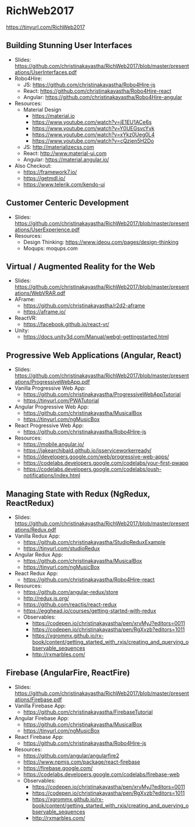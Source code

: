 # RichWeb2017
https://tinyurl.com/RichWeb2017

## Building Stunning User Interfaces
* Slides: https://github.com/christinakayastha/RichWeb2017/blob/master/presentations/UserInterfaces.pdf
* Robo4Hire:
  * JS: https://github.com/christinakayastha/Robo4Hire-js
  * React: https://github.com/christinakayastha/Robo4Hire-react
  * Angular: https://github.com/christinakayastha/Robo4Hire-angular
* Resources:
  * Material Design
    * https://material.io
    * https://www.youtube.com/watch?v=jE1EU1ACe6s
    * https://www.youtube.com/watch?v=Y0UEGsvcYvk
    * https://www.youtube.com/watch?v=xYkz0Ueg0L4
    * https://www.youtube.com/watch?v=cQzien5H2Do
  * JS: http://materializecss.com
  * React: http://www.material-ui.com
  * Angular: https://material.angular.io/
* Also Checkout:
  * https://framework7.io/
  * https://getmdl.io/
  * https://www.telerik.com/kendo-ui

## Customer Centeric Development
* Slides: https://github.com/christinakayastha/RichWeb2017/blob/master/presentations/UserExperience.pdf
* Resources:
  * Design Thinking: https://www.ideou.com/pages/design-thinking
  * Moqups: moqups.com

## Virtual / Augmented Reality for the Web
* Slides: https://github.com/christinakayastha/RichWeb2017/blob/master/presentations/WebVRAR.pdf
* AFrame: 
  * https://github.com/christinakayastha/r2d2-aframe
  * https://aframe.io/
* ReactVR:
  * https://facebook.github.io/react-vr/ 
* Unity:
  * https://docs.unity3d.com/Manual/webgl-gettingstarted.html

## Progressive Web Applications (Angular, React)
* Slides: https://github.com/christinakayastha/RichWeb2017/blob/master/presentations/ProgressiveWebApp.pdf
* Vanilla Progressive Web App: 
  * https://github.com/christinakayastha/ProgressiveWebAppTutorial
  * https://tinyurl.com/PWATutorial
* Angular Progressive Web App: 
  * https://github.com/christinakayastha/MusicalBox
  * https://tinyurl.com/ngMusicBox
* React Progressive Web App:
  * https://github.com/christinakayastha/Robo4Hire-js
* Resources:
  * https://mobile.angular.io/
  * https://jakearchibald.github.io/isserviceworkerready/
  * https://developers.google.com/web/progressive-web-apps/
  * https://codelabs.developers.google.com/codelabs/your-first-pwapp
  * https://codelabs.developers.google.com/codelabs/push-notifications/index.html

## Managing State with Redux (NgRedux, ReactRedux)
* Slides: https://github.com/christinakayastha/RichWeb2017/blob/master/presentations/Redux.pdf
* Vanilla Redux App: 
  * https://github.com/christinakayastha/StudioReduxExample
  * https://tinyurl.com/studioRedux
* Angular Redux App: 
  * https://github.com/christinakayastha/MusicalBox
  * https://tinyurl.com/ngMusicBox
* React Redux App:
  * https://github.com/christinakayastha/Robo4Hire-react
* Resources:
  * https://github.com/angular-redux/store
  * http://redux.js.org/
  * https://github.com/reactjs/react-redux
  * https://egghead.io/courses/getting-started-with-redux
  * Observables:
    * https://codepen.io/christinakayastha/pen/xrvMyJ?editors=0011
    * https://codepen.io/christinakayastha/pen/RgXvzb?editors=1011
    * https://xgrommx.github.io/rx-book/content/getting_started_with_rxjs/creating_and_querying_observable_sequences
    * http://rxmarbles.com/

## Firebase (AngularFire, ReactFire)
* Slides: https://github.com/christinakayastha/RichWeb2017/blob/master/presentations/Firebase.pdf
* Vanilla Firebase App: 
  * https://github.com/christinakayastha/FirebaseTutorial
* Angular Firebase App:
  * https://github.com/christinakayastha/MusicalBox
  * https://tinyurl.com/ngMusicBox
* React Firebase App:
  * https://github.com/christinakayastha/Robo4Hire-js
* Resources:
  * https://github.com/angular/angularfire2
  * https://www.npmjs.com/package/react-firebase
  * https://firebase.google.com/
  * https://codelabs.developers.google.com/codelabs/firebase-web
  * Observables:
    * https://codepen.io/christinakayastha/pen/xrvMyJ?editors=0011
    * https://codepen.io/christinakayastha/pen/RgXvzb?editors=1011
    * https://xgrommx.github.io/rx-book/content/getting_started_with_rxjs/creating_and_querying_observable_sequences
    * http://rxmarbles.com/
